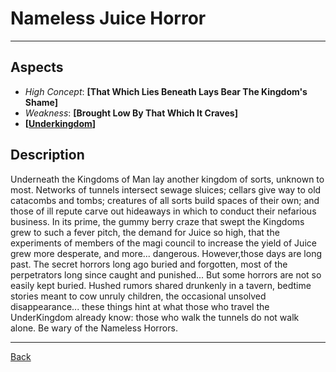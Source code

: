 # Nameless Juice Horror

---

## Aspects
 - *High Concept*: **[That Which Lies Beneath Lays Bear The Kingdom's Shame]**
 - *Weakness*: **[Brought Low By That Which It Craves]**
 - **\[[Underkingdom](../other-setting-aspects/underkingdom.md)]**

## Description
Underneath the Kingdoms of Man lay another kingdom of sorts, unknown to most. Networks of tunnels intersect sewage sluices; cellars give way to old catacombs and tombs; creatures of all sorts build spaces of their own; and those of ill repute carve out hideaways in which to conduct their nefarious business. In its prime, the gummy berry craze that swept the Kingdoms grew to such a fever pitch, the demand for Juice so high, that the experiments of members of the magi council to increase the yield of Juice grew more desperate, and more... dangerous. However,those days are long past. The secret horrors long ago buried and forgotten, most of the perpetrators long since caught and punished... But some horrors are not so easily kept buried. Hushed rumors shared drunkenly in a tavern, bedtime stories meant to cow unruly children, the occasional unsolved disappearance... these things hint at what those who travel the UnderKingdom already know: those who walk the tunnels do not walk alone. Be wary of the Nameless Horrors.

---
[Back](./monsters.md)